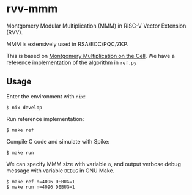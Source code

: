 # rvv-mmm

Montgomery Modular Multiplication (MMM) in RISC-V Vector Extension (RVV).

MMM is extensively used in RSA/ECC/PQC/ZKP.

This is based on [Montgomery Multiplication on the Cell](https://link.springer.com/chapter/10.1007/978-3-642-14390-8_50). We have a reference implementation of the algorithm in `ref.py`

## Usage

Enter the environment with `nix`:
```console
$ nix develop
```

Run reference implementation:

```console
$ make ref
```

Compile C code and simulate with Spike:

```console
$ make run
```

We can specify MMM size with variable `n`, and output verbose debug message with variable `DEBUG` in GNU Make.

```console
$ make ref n=4096 DEBUG=1
$ make run n=4096 DEBUG=1
```
